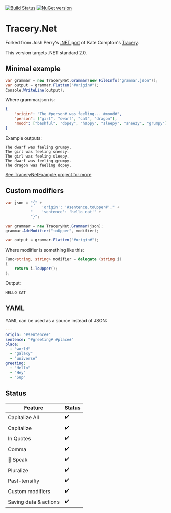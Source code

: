 [![Build Status](https://travis-ci.org/josh-perry/Tracery.Net.svg?branch=master)](https://travis-ci.org/josh-perry/Tracery.Net) [![NuGet version](https://badge.fury.io/nu/Tracery.Net.svg)](https://badge.fury.io/nu/Tracery.Net)

# Tracery.Net
Forked from Josh Perry's [.NET port](https://github.com/josh-perry/Tracery.Net) of Kate Compton's [Tracery](https://github.com/galaxykate/tracery). 

This version targets .NET standard 2.0.

## Minimal example
```cs
var grammar = new TraceryNet.Grammar(new FileInfo("grammar.json"));
var output = grammar.Flatten("#origin#");
Console.WriteLine(output);
```

Where grammar.json is:
```json
{
    "origin": "The #person# was feeling... #mood#",
    "person": ["girl", "dwarf", "cat", "dragon"],
    "mood": ["bashful", "dopey", "happy", "sleepy", "sneezy", "grumpy"]
}
```

Example outputs: 
```
The dwarf was feeling grumpy.
The girl was feeling sneezy.
The girl was feeling sleepy.
The dwarf was feeling grumpy.
The dragon was feeling dopey.
```

[See TraceryNetExample project for more](TraceryNetExample/Program.cs)

## Custom modifiers
```cs
var json = "{" +
           "    'origin': '#sentence.toUpper#'," +
           "    'sentence': 'hello cat'" +
           "}";

var grammar = new TraceryNet.Grammar(json);
grammar.AddModifier("toUpper", modifier);

var output = grammar.Flatten("#origin#");
```

Where modifier is something like this:
```cs
Func<string, string> modifier = delegate (string i)
{
    return i.ToUpper();
};
```

Output:
```
HELLO CAT
```

## YAML
YAML can be used as a source instead of JSON:
```yaml
--- 
origin: "#sentence#"
sentence: "#greeting# #place#"
place:
  - "world"
  - "galaxy"
  - "universe"
greeting:
  - "Hello"
  - "Hey"
  - "Sup"
```

## Status
| Feature                           | Status                   |
|-----------------------------------|--------------------------|
| Capitalize All                    | :heavy_check_mark:       |
| Capitalize                        | :heavy_check_mark:       |
| In Quotes                         | :heavy_check_mark:       |
| Comma                             | :heavy_check_mark:       |
| :honeybee: Speak                  | :heavy_check_mark:       |
| Pluralize                         | :heavy_check_mark:       |
| Past-tensifiy                     | :heavy_check_mark:       |
| Custom modifiers                  | :heavy_check_mark:       |
| Saving data & actions             | :heavy_check_mark:       |

